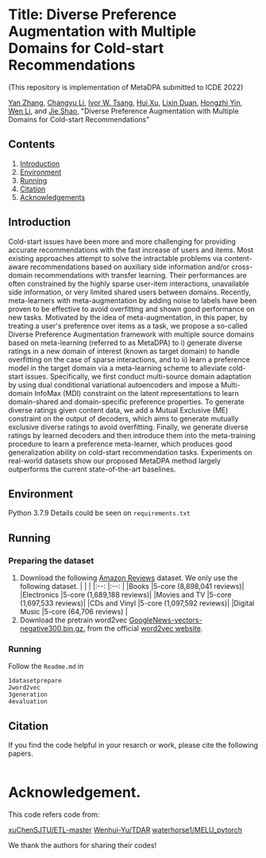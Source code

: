 # Title: Diverse Preference Augmentation with Multiple Domains for Cold-start Recommendations
(This repository is implementation of MetaDPA submitted to ICDE 2022)

[Yan Zhang](), [Changyu Li](), [Ivor W. Tsang](), [Hui Xu](), [Lixin Duan](), [Hongzhi Yin](), [Wen Li](), and [Jie Shao](), "Diverse Preference Augmentation with Multiple Domains for Cold-start Recommendations"

## Contents
1. [Introduction](#introduction)
2. [Environment](#Environment)
3. [Running](#Runnning)
4. [Citation](#citation)
5. [Acknowledgements](#acknowledgements)


## Introduction
Cold-start issues have been more and more challenging for providing accurate recommendations with the fast increase of users and items. Most existing approaches attempt to solve the intractable problems via content-aware recommendations based on auxiliary side information and/or cross-domain recommendations with transfer learning. Their performances are often constrained by the highly sparse user-item interactions, unavailable side information,  or very limited shared users between domains. Recently, meta-learners with meta-augmentation by adding noise to labels have been proven to be effective to avoid overfitting and shown good performance on new tasks. Motivated by the idea of meta-augmentation, in this paper, by treating a user's preference over items as a task, we propose a so-called Diverse Preference Augmentation framework with multiple source domains based on meta-learning (referred to as MetaDPA) to i) generate diverse ratings in a new domain of interest (known as target domain) to handle overfitting on the case of sparse interactions, and to ii) learn a preference model in the target domain via a meta-learning scheme to alleviate cold-start issues. Specifically, we first conduct multi-source domain adaptation by using dual conditional variational autoencoders and impose a Multi-domain InfoMax (MDI) constraint on the latent representations to learn domain-shared and domain-specific preference properties. To generate diverse ratings given content data, we add a Mutual Exclusive (ME) constraint on the output of decoders, which aims to generate mutually exclusive diverse ratings to avoid overfitting. Finally, we generate diverse ratings by learned decoders and then introduce them into the meta-training procedure to learn a preference meta-learner, which produces good generalization ability on cold-start recommendation tasks. Experiments on real-world datasets show our proposed MetaDPA method largely outperforms the current state-of-the-art baselines.

## Environment
Python 3.7.9
Details could be seen on `requirements.txt`

## Running
### Preparing the dataset
1. Download the following [Amazon Reviews](http://jmcauley.ucsd.edu/data/amazon/) dataset. We only use the following dataset.
|               |                          |
|:--:           |:--:                      |
|Books	        |5-core (8,898,041 reviews)|
|Electronics	|5-core (1,689,188 reviews)|
|Movies and TV	|5-core (1,697,533 reviews)|
|CDs and Vinyl	|5-core (1,097,592 reviews)|
|Digital Music	|5-core (64,706 reviews)   |
2. Download the pretrain word2vec [GoogleNews-vectors-negative300.bin.gz.](https://drive.google.com/file/d/0B7XkCwpI5KDYNlNUTTlSS21pQmM/edit?usp=sharing) from the official [word2vec website](https://code.google.com/archive/p/word2vec/).

### Running
Follow the `Readme.md` in 
```
1datasetprepare
2word2vec
3generation
4evaluation
```

## Citation
If you find the code helpful in your resarch or work, please cite the following papers.
```
```

# Acknowledgement.
This code refers code from:

[xuChenSJTU/ETL-master](https://github.com/xuChenSJTU/ETL-master)
[Wenhui-Yu/TDAR](https://github.com/Wenhui-Yu/TDAR)
[waterhorse1/MELU_pytorch](https://github.com/waterhorse1/MELU_pytorch)

We thank the authors for sharing their codes!
